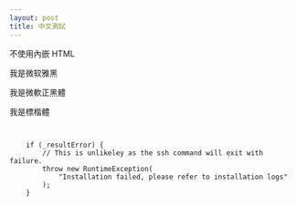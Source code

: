 ```yaml
---
layout: post
title: 中文測試
---
```


不使用內嵌 HTML

<font face="微软雅黑">我是微软雅黑</font>  

<font face="微軟正黑體">我是微軟正黑體</font>  

<font face="標楷體">我是標楷體</font>  


<pre class="highlight"><code>

    if (_resultError) {
        // This is unlikeley as the ssh command will exit with failure.
        throw new RuntimeException(
            "Installation failed, please refer to installation logs"
        );
    }

</code></pre>

